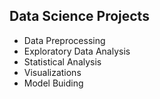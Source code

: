 ## Data Science Projects
* Data Preprocessing
* Exploratory Data Analysis
* Statistical Analysis
* Visualizations
* Model Buiding
